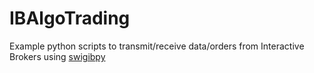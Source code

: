 # IBAlgoTrading
Example python scripts to transmit/receive data/orders from Interactive Brokers using <a href='https://github.com/Komnomnomnom/swigibpy'>swigibpy</a>
